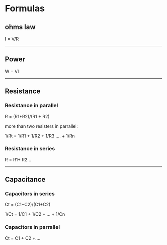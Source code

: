 # Formulas

## ohms law

I = V/R

---

## Power

W = VI

---

## Resistance

### Resistance in parallel

R = (R1\*R2)/(R1 + R2)

more than two resisters in parrallel:

1/Rt = 1/R1 + 1/R2 + 1/R3 .... + 1/Rn

### Resistance in series

R = R1+ R2...

---

## Capacitance

### Capacitors in series

Ct = (C1\*C2)/(C1+C2)

1/Ct = 1/C1 + 1/C2 + ... + 1/Cn

### Capacitors in parrallel

Ct = C1 + C2 +....
